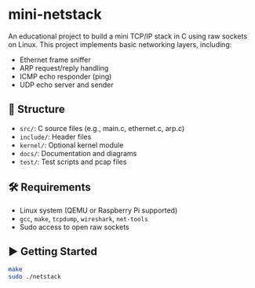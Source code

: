 # mini-netstack

An educational project to build a mini TCP/IP stack in C using raw sockets on Linux. This project implements basic networking layers, including:

- Ethernet frame sniffer
- ARP request/reply handling
- ICMP echo responder (ping)
- UDP echo server and sender

## 📁 Structure

- `src/`: C source files (e.g., main.c, ethernet.c, arp.c)
- `include/`: Header files
- `kernel/`: Optional kernel module
- `docs/`: Documentation and diagrams
- `test/`: Test scripts and pcap files

## 🛠 Requirements

- Linux system (QEMU or Raspberry Pi supported)
- `gcc`, `make`, `tcpdump`, `wireshark`, `net-tools`
- Sudo access to open raw sockets

## ▶️ Getting Started

```bash
make
sudo ./netstack
